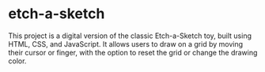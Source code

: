 # etch-a-sketch
This project is a digital version of the classic Etch-a-Sketch toy, built using HTML, CSS, and JavaScript. It allows users to draw on a grid by moving their cursor or finger, with the option to reset the grid or change the drawing color.
